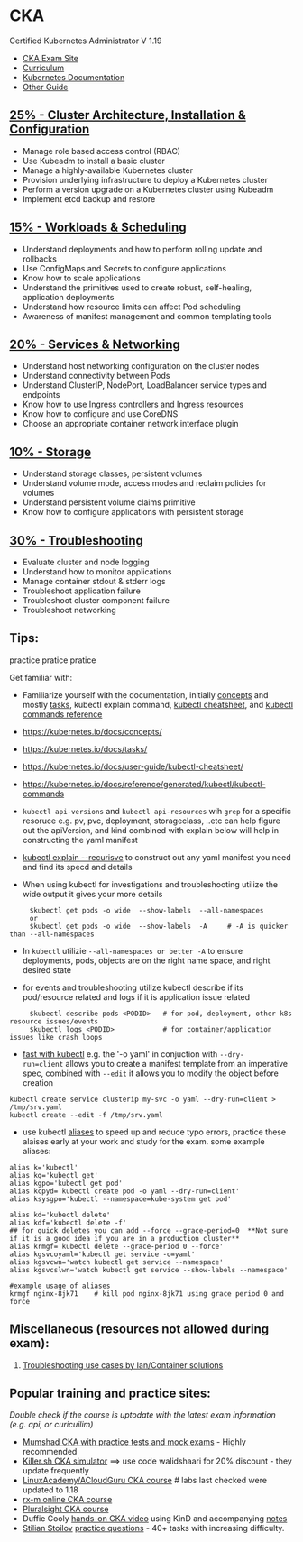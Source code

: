 # CKA
Certified Kubernetes Administrator V 1.19

* [CKA Exam Site](https://www.cncf.io/certification/cka/)
* [Curriculum](https://github.com/cncf/curriculum)
* [Kubernetes Documentation](https://kubernetes.io/docs)
* [Other Guide](http://www.lib4dev.in/info/walidshaari/Kubernetes-Certified-Administrator/103684801)


## [25% - Cluster Architecture, Installation & Configuration](./Cluster-Architecture-Installation-Configuration/ReadMe.md)

* Manage role based access control (RBAC)
* Use Kubeadm to install a basic cluster
* Manage a highly-available Kubernetes cluster
* Provision underlying infrastructure to deploy a Kubernetes cluster
* Perform a version upgrade on a Kubernetes cluster using Kubeadm
* Implement etcd backup and restore

## [15% - Workloads & Scheduling](./Workloads-Scheduling)
* Understand deployments and how to perform rolling update and rollbacks
* Use ConfigMaps and Secrets to configure applications
* Know how to scale applications
* Understand the primitives used to create robust, self-healing, application deployments
* Understand how resource limits can affect Pod scheduling
* Awareness of manifest management and common templating tools

## [20% - Services & Networking](./Services-Networking/ReadMe.md)
* Understand host networking configuration on the cluster nodes
* Understand connectivity between Pods
* Understand ClusterIP, NodePort, LoadBalancer service types and endpoints
* Know how to use Ingress controllers and Ingress resources
* Know how to configure and use CoreDNS
* Choose an appropriate container network interface plugin

## [10% - Storage](./Storage/ReadMe.md)
* Understand storage classes, persistent volumes
* Understand volume mode, access modes and reclaim policies for volumes
* Understand persistent volume claims primitive
* Know how to configure applications with persistent storage

## [30% - Troubleshooting](./Troubleshooting/ReadMe.md)
* Evaluate cluster and node logging
* Understand how to monitor applications
* Manage container stdout & stderr logs
* Troubleshoot application failure
* Troubleshoot cluster component failure
* Troubleshoot networking


Tips:
-----

practice pratice pratice

Get familiar with:

-   Familiarize yourself with the documentation, initially [concepts](https://kubernetes.io/docs/concepts/) and mostly [tasks](https://kubernetes.io/docs/tasks/), kubectl explain command, [kubectl cheatsheet](https://kubernetes.io/docs/user-guide/kubectl-cheatsheet/), and [kubectl commands reference](https://kubernetes.io/docs/reference/generated/kubectl/kubectl-commands)

-   https://kubernetes.io/docs/concepts/

-   https://kubernetes.io/docs/tasks/

-   https://kubernetes.io/docs/user-guide/kubectl-cheatsheet/

-   https://kubernetes.io/docs/reference/generated/kubectl/kubectl-commands

-   `kubectl api-versions` and `kubectl api-resources` wih `grep` for a specific resoruce e.g. pv, pvc, deployment, storageclass, ..etc can help figure out the apiVersion, and kind combined with explain below will help in constructing the yaml manifest

-   [kubectl explain --recurisve](https://blog.heptio.com/kubectl-explain-heptioprotip-ee883992a243) to construct out any yaml manifest you need and find its specd and details

-   When using kubectl for investigations and troubleshooting utilize the wide output it gives your more details

```
     $kubectl get pods -o wide  --show-labels  --all-namespaces
     or
     $kubectl get pods -o wide  --show-labels  -A     # -A is quicker than --all-namespaces

```

-   In `kubectl` utilizie `--all-namespaces or better -A` to ensure deployments, pods, objects are on the right name space, and right desired state

-   for events and troubleshooting utilize kubectl describe if its pod/resource related and logs if it is application issue related

```
     $kubectl describe pods <PODID>   # for pod, deployment, other k8s resource issues/events
     $kubectl logs <PODID>            # for container/application issues like crash loops

```

-   [fast with kubectl](https://medium.com/faun/be-fast-with-kubectl-1-18-ckad-cka-31be00acc443) e.g. the '-o yaml' in conjuction with `--dry-run=client` allows you to create a manifest template from an imperative spec, combined with `--edit` it allows you to modify the object before creation

```
kubectl create service clusterip my-svc -o yaml --dry-run=client > /tmp/srv.yaml
kubectl create --edit -f /tmp/srv.yaml

```

-   use kubectl [aliases](https://github.com/ahmetb/kubectl-aliases) to speed up and reduce typo errors, practice these alaises early at your work and study for the exam. some example aliases:

```
alias k='kubectl'
alias kg='kubectl get'
alias kgpo='kubectl get pod'
alias kcpyd='kubectl create pod -o yaml --dry-run=client'
alias ksysgpo='kubectl --namespace=kube-system get pod'

alias kd='kubectl delete'
alias kdf='kubectl delete -f'
## for quick deletes you can add --force --grace-period=0  **Not sure if it is a good idea if you are in a production cluster**
alias krmgf='kubectl delete --grace-period 0 --force'
alias kgsvcoyaml='kubectl get service -o=yaml'
alias kgsvcwn='watch kubectl get service --namespace'
alias kgsvcslwn='watch kubectl get service --show-labels --namespace'

#example usage of aliases
krmgf nginx-8jk71    # kill pod nginx-8jk71 using grace period 0 and force

```

Miscellaneous (resources not allowed during exam):
--------------------------------------------------

1.  [Troubleshooting use cases by Ian/Container solutions](https://github.com/ContainerSolutions/kubernetes-examples)

Popular training and practice sites:
------------------------------------

*Double check if the course is uptodate with the latest exam information (e.g. api, or curicuilim)*

-   [Mumshad CKA with practice tests and mock exams](https://www.udemy.com/course/certified-kubernetes-administrator-with-practice-tests/) - Highly recommended
-   [Killer.sh CKA simulator](https://killer.sh/cka) ⟹ use code walidshaari for 20% discount - they update frequently
-   [LinuxAcademy/ACloudGuru CKA course](https://acloud.guru/learn/7f5137aa-2d26-4b19-8d8c-025b22667e76) # labs last checked were updated to 1.18
-   [rx-m online CKA course](https://rx-m.com/cka-online-training/)
-   [Pluralsight CKA course](https://www.pluralsight.com/paths/certified-kubernetes-administrator)
-   Duffie Cooly [hands-on CKA video](https://k8s.work/cka-lab.mp4) using KinD and accompanying [notes](https://hackmd.io/@mauilion/cka-lab)
-   [Stilian Stoilov](https://www.linkedin.com/in/stilian-stoilov-379972a9/) [practice questions](https://github.com/StenlyTU/K8s-training-official) - 40+ tasks with increasing difficulty.
